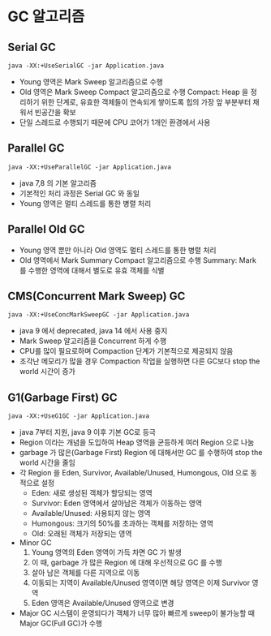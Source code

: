 # GC 알고리즘

## Serial GC
```
java -XX:+UseSerialGC -jar Application.java
```
- Young 영역은 Mark Sweep 알고리즘으로 수행
- Old 영역은 Mark Sweep Compact 알고리즘으로 수행
    Compact: Heap 을 정리하기 위한 단계로, 유효한 객체들이 연속되게 쌓이도록 힙의 가장 앞 부분부터 채워서 빈공간을 확보
- 단일 스레드로 수행되기 때문에 CPU 코어가 1개인 환경에서 사용

## Parallel GC
```
java -XX:+UseParallelGC -jar Application.java
```
- java 7,8 의 기본 알고리즘
- 기본적인 처리 과정은 Serial GC 와 동일
- Young 영역은 멀티 스레드를 통한 병렬 처리

## Parallel Old GC
- Young 영역 뿐만 아니라 Old 영역도 멀티 스레드를 통한 병렬 처리
- Old 영역에서 Mark Summary Compact 알고리즘으로 수행
    Summary: Mark 를 수행한 영역에 대해서 별도로 유효 객체를 식별

## CMS(Concurrent Mark Sweep) GC
```
java -XX:+UseConcMarkSweepGC -jar Application.java
```
- java 9 에서 deprecated, java 14 에서 사용 중지
- Mark Sweep 알고리즘을 Concurrent 하게 수행
- CPU를 많이 필요로하며 Compaction 단계가 기본적으로 제공되지 않음
- 조각난 메모리가 많을 경우 Compaction 작업을 실행하면 다른 GC보다 stop the world 시간이 증가

## G1(Garbage First) GC
```
java -XX:+UseG1GC -jar Application.java
```
- java 7부터 지원, java 9 이후 기본 GC로 등극
- Region 이라는 개념을 도입하여 Heap 영역을 균등하게 여러 Region 으로 나눔
- garbage 가 많은(Garbage First) Region 에 대해서만 GC 를 수행하여 stop the world 시간을 줄임
- 각 Region 을 Eden, Survivor, Available/Unused, Humongous, Old 으로 동적으로 설정
  - Eden: 새로 생성된 객체가 할당되는 영역
  - Survivor: Eden 영역에서 살아남은 객체가 이동하는 영역
  - Available/Unused: 사용되지 않는 영역
  - Humongous: 크기의 50%를 초과하는 객체를 저장하는 영역
  - Old: 오래된 객체가 저장되는 영역
- Minor GC
  1. Young 영역의 Eden 영역이 가득 차면 GC 가 발생
  2. 이 때, garbage 가 많은 Region 에 대해 우선적으로 GC 를 수행
  3. 살아 남은 객체를 다른 지역으로 이동
  4. 이동되는 지역이 Available/Unused 영역이면 해당 영역은 이제 Survivor 영역
  5. Eden 영역은 Available/Unused 영역으로 변경
- Major GC
  시스템이 운영되다가 객체가 너무 많아 빠르게 sweep이 불가능할 때 Major GC(Full GC)가 수행
